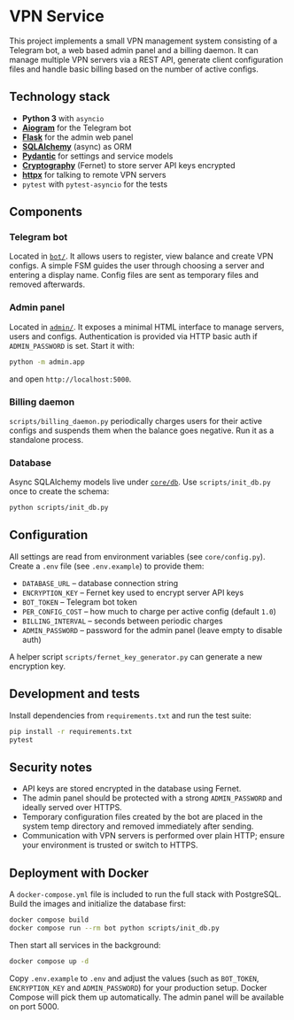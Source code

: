 # VPN Service

This project implements a small VPN management system consisting of a Telegram bot, a web based admin panel and a billing daemon. It can manage multiple VPN servers via a REST API, generate client configuration files and handle basic billing based on the number of active configs.

## Technology stack

- **Python 3** with `asyncio`
- [**Aiogram**](https://github.com/aiogram/aiogram) for the Telegram bot
- [**Flask**](https://flask.palletsprojects.com/) for the admin web panel
- [**SQLAlchemy**](https://www.sqlalchemy.org/) (async) as ORM
- [**Pydantic**](https://docs.pydantic.dev/) for settings and service models
- [**Cryptography**](https://cryptography.io/) (Fernet) to store server API keys encrypted
- [**httpx**](https://www.python-httpx.org/) for talking to remote VPN servers
- `pytest` with `pytest-asyncio` for the tests

## Components

### Telegram bot

Located in [`bot/`](bot). It allows users to register, view balance and create VPN configs. A simple FSM guides the user through choosing a server and entering a display name. Config files are sent as temporary files and removed afterwards.

### Admin panel

Located in [`admin/`](admin). It exposes a minimal HTML interface to manage servers, users and configs. Authentication is provided via HTTP basic auth if `ADMIN_PASSWORD` is set. Start it with:

```bash
python -m admin.app
```

and open `http://localhost:5000`.

### Billing daemon

`scripts/billing_daemon.py` periodically charges users for their active configs and suspends them when the balance goes negative. Run it as a standalone process.

### Database

Async SQLAlchemy models live under [`core/db`](core/db). Use `scripts/init_db.py` once to create the schema:

```bash
python scripts/init_db.py
```

## Configuration

All settings are read from environment variables (see `core/config.py`).
Create a `.env` file (see `.env.example`) to provide them:

- `DATABASE_URL` – database connection string
- `ENCRYPTION_KEY` – Fernet key used to encrypt server API keys
- `BOT_TOKEN` – Telegram bot token
- `PER_CONFIG_COST` – how much to charge per active config (default `1.0`)
- `BILLING_INTERVAL` – seconds between periodic charges
- `ADMIN_PASSWORD` – password for the admin panel (leave empty to disable auth)

A helper script `scripts/fernet_key_generator.py` can generate a new encryption key.

## Development and tests

Install dependencies from `requirements.txt` and run the test suite:

```bash
pip install -r requirements.txt
pytest
```

## Security notes

- API keys are stored encrypted in the database using Fernet.
- The admin panel should be protected with a strong `ADMIN_PASSWORD` and ideally served over HTTPS.
- Temporary configuration files created by the bot are placed in the system temp directory and removed immediately after sending.
- Communication with VPN servers is performed over plain HTTP; ensure your environment is trusted or switch to HTTPS.


## Deployment with Docker

A `docker-compose.yml` file is included to run the full stack with PostgreSQL.
Build the images and initialize the database first:

```bash
docker compose build
docker compose run --rm bot python scripts/init_db.py
```

Then start all services in the background:

```bash
docker compose up -d
```

Copy `.env.example` to `.env` and adjust the values (such as `BOT_TOKEN`,
`ENCRYPTION_KEY` and `ADMIN_PASSWORD`) for your production setup. Docker
Compose will pick them up automatically. The admin panel will be available on
port 5000.
